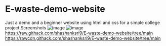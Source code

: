 # E-waste-demo-website
Just a demo and a beginner website using html and css for a simple college project
Screenshots
![image](https://github.com/shashanksri9/E-waste-demo-website/assets/137754399/c617722a-0176-4d87-ae6b-fc253a33a486)
![image](https://github.com/shashanksri9/E-waste-demo-website/assets/137754399/3f7c7a46-f616-4ea6-b449-711df5e69eb3)
https://raw.githack.com/shashanksri9/E-waste-demo-website/tree/main
https://rawcdn.githack.com/shashanksri9/E-waste-demo-website/tree/main
